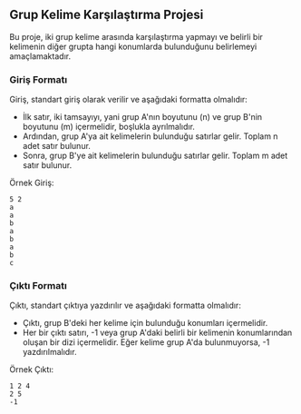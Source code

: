 ## Grup Kelime Karşılaştırma Projesi

Bu proje, iki grup kelime arasında karşılaştırma yapmayı ve belirli bir kelimenin diğer grupta hangi konumlarda bulunduğunu belirlemeyi amaçlamaktadır.

### Giriş Formatı

Giriş, standart giriş olarak verilir ve aşağıdaki formatta olmalıdır:

- İlk satır, iki tamsayıyı, yani grup A'nın boyutunu (n) ve grup B'nin boyutunu (m) içermelidir, boşlukla ayrılmalıdır.
- Ardından, grup A'ya ait kelimelerin bulunduğu satırlar gelir. Toplam n adet satır bulunur.
- Sonra, grup B'ye ait kelimelerin bulunduğu satırlar gelir. Toplam m adet satır bulunur.

Örnek Giriş:
````
5 2
a
a
b
a
b
a
b
c
````

### Çıktı Formatı

Çıktı, standart çıktıya yazdırılır ve aşağıdaki formatta olmalıdır:

- Çıktı, grup B'deki her kelime için bulunduğu konumları içermelidir.
- Her bir çıktı satırı, -1 veya grup A'daki belirli bir kelimenin konumlarından oluşan bir dizi içermelidir. Eğer kelime grup A'da bulunmuyorsa, -1 yazdırılmalıdır.

Örnek Çıktı:
````
1 2 4
2 5 
-1
````
